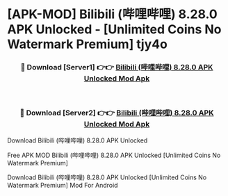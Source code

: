 # [APK-MOD] Bilibili (哔哩哔哩) 8.28.0 APK Unlocked - [Unlimited Coins No Watermark Premium] tjy4o



<div align="center">
<h3>🔴 Download [Server1] 👉👉 <a href="https://momento.my/?title=Bilibili_(哔哩哔哩)_8.28.0_APK_Unlocked">Bilibili (哔哩哔哩) 8.28.0 APK Unlocked Mod Apk</a></h3><br>

<h3>🔴 Download [Server2] 👉👉 <a href="https://momento.my/?title=Bilibili_(哔哩哔哩)_8.28.0_APK_Unlocked">Bilibili (哔哩哔哩) 8.28.0 APK Unlocked Mod Apk</a></h3>
</div>



Download Bilibili (哔哩哔哩) 8.28.0 APK Unlocked 

Free APK MOD Bilibili (哔哩哔哩) 8.28.0 APK Unlocked [Unlimited Coins No Watermark Premium]

Download Bilibili (哔哩哔哩) 8.28.0 APK Unlocked [Unlimited Coins No Watermark Premium] Mod For Android
